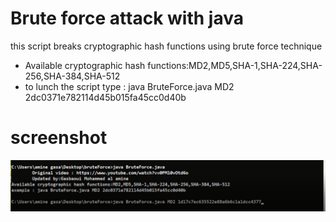 # Brute force attack with java
this script breaks cryptographic hash functions using brute force technique
- Available cryptographic hash functions:MD2,MD5,SHA-1,SHA-224,SHA-256,SHA-384,SHA-512
- to lunch the script type : java BruteForce.java MD2 2dc0371e782114d45b015fa45cc0d40b
# screenshot
![](brute_force_att.PNG)
